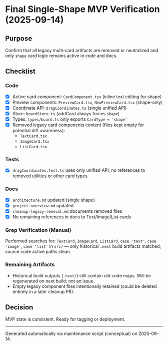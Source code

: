 # Final Single-Shape MVP Verification (2025-09-14)

## Purpose
Confirm that all legacy multi-card artifacts are removed or neutralized and only `shape` card logic remains active in code and docs.

## Checklist

### Code
- [x] Active card component: `CardComponent.tsx` (inline text editing for shape)
- [x] Preview components: `PreviewCard.tsx`, `NewPreviewCard.tsx` (shape-only)
- [x] Coordinate API: `dragCoordinates.ts` (single unified API)
- [x] Store: `boardStore.ts` (addCard always forces `shape`)
- [x] Types: `types/board.ts` only exports `CardType = 'shape'`
- [x] Removed legacy card components content (files kept empty for potential diff awareness):
  - `TextCard.tsx`
  - `ImageCard.tsx`
  - `ListCard.tsx`

### Tests
- [x] `dragCoordinates.test.ts` uses only unified API; no references to removed utilities or other card types

### Docs
- [x] `architecture.md` updated (single shape)
- [x] `project-overview.md` updated
- [x] `cleanup-legacy-removal.md` documents removed files
- [x] No remaining references in docs to Text/Image/List cards

### Grep Verification (Manual)
Performed searches for: `TextCard`, `ImageCard`, `ListCard`, `case 'text'`, `case 'image'`, `case 'list'` in `src/` — only historical `.next` build artifacts matched; source code active paths clean.

### Remaining Artifacts
- Historical build outputs (`.next/`) still contain old code maps. Will be regenerated on next build; not an issue.
- Empty legacy component files intentionally retained (could be deleted entirely in a later cleanup PR).

## Decision
MVP state is consistent. Ready for tagging or deployment.

---
Generated automatically via maintenance script (conceptual) on 2025-09-14.
